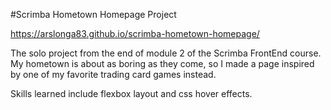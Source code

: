 #Scrimba Hometown Homepage Project

https://arslonga83.github.io/scrimba-hometown-homepage/

The solo project from the end of module 2 of the Scrimba FrontEnd course. My hometown is about as boring as they come, so I made a page inspired by one of my favorite trading card games instead. 

Skills learned include flexbox layout and css hover effects.

